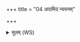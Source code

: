+++
title = "04 अपामिदं न्ययनम्"

+++
<details><summary>मूलम् (WS)</summary>

अपामिदं न्ययनं समुद्रस्य निवेशनम् ।  
मध्ये ह्रदस्य नो गृहाः पराचीना मुखा कृधि ॥ ४ ॥
</details>